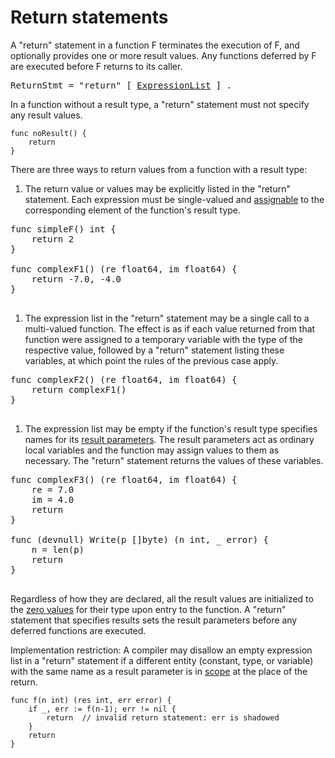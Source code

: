# Return statements

A "return" statement in a function F terminates the execution of F, and optionally provides one or more result values. Any functions deferred by F are executed before F returns to its caller.

<pre>
<a id="ReturnStmt">ReturnStmt</a> = "return" [ <a href="/Declarations%20and%20scope/constant_declarations.html#ExpressionList">ExpressionList</a> ] .
</pre>

In a function without a result type, a "return" statement must not specify any result values.

    func noResult() {
        return
    }
    

There are three ways to return values from a function with a result type:

1. The return value or values may be explicitly listed in the "return" statement. Each expression must be single-valued and [assignable](/Properties%20of%20types%20and%20values/assignability.html) to the corresponding element of the function's result type.

<pre>func simpleF() int {
    return 2
}
&nbsp;
func complexF1() (re float64, im float64) {
    return -7.0, -4.0
}
    </pre>

1. The expression list in the "return" statement may be a single call to a multi-valued function. The effect is as if each value returned from that function were assigned to a temporary variable with the type of the respective value, followed by a "return" statement listing these variables, at which point the rules of the previous case apply.

<pre>func complexF2() (re float64, im float64) {
    return complexF1()
}
    </pre>

1. The expression list may be empty if the function's result type specifies names for its [result parameters](/Types/function_types.html). The result parameters act as ordinary local variables and the function may assign values to them as necessary. The "return" statement returns the values of these variables.

<pre>func complexF3() (re float64, im float64) {
    re = 7.0
    im = 4.0
    return
}
&nbsp;
func (devnull) Write(p []byte) (n int, _ error) {
    n = len(p)
    return
}
    </pre>

Regardless of how they are declared, all the result values are initialized to the [zero values](/Program%20initialization%20and%20execution/the_zero_value.html) for their type upon entry to the function. A "return" statement that specifies results sets the result parameters before any deferred functions are executed.

Implementation restriction: A compiler may disallow an empty expression list in a "return" statement if a different entity (constant, type, or variable) with the same name as a result parameter is in [scope](/Declarations%20and%20scope/) at the place of the return.

    func f(n int) (res int, err error) {
        if _, err := f(n-1); err != nil {
            return  // invalid return statement: err is shadowed
        }
        return
    }